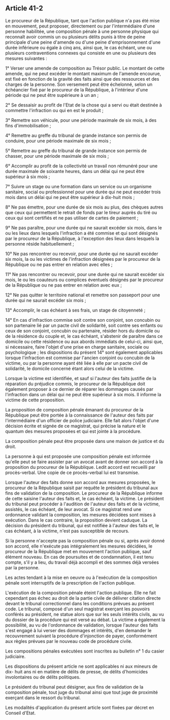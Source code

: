 Article 41-2
----
Le procureur de la République, tant que l'action publique n'a pas été mise en
mouvement, peut proposer, directement ou par l'intermédiaire d'une personne
habilitée, une composition pénale à une personne physique qui reconnaît avoir
commis un ou plusieurs délits punis à titre de peine principale d'une peine
d'amende ou d'une peine d'emprisonnement d'une durée inférieure ou égale à cinq
ans, ainsi que, le cas échéant, une ou plusieurs contraventions connexes qui
consiste en une ou plusieurs des mesures suivantes :

1° Verser une amende de composition au Trésor public. Le montant de cette
amende, qui ne peut excéder le montant maximum de l'amende encourue, est fixé en
fonction de la gravité des faits ainsi que des ressources et des charges de la
personne. Son versement peut être échelonné, selon un échéancier fixé par le
procureur de la République, à l'intérieur d'une période qui ne peut être
supérieure à un an ;

2° Se dessaisir au profit de l'Etat de la chose qui a servi ou était destinée à
commettre l'infraction ou qui en est le produit ;

3° Remettre son véhicule, pour une période maximale de six mois, à des fins
d'immobilisation ;

4° Remettre au greffe du tribunal de grande instance son permis de conduire,
pour une période maximale de six mois ;

5° Remettre au greffe du tribunal de grande instance son permis de chasser, pour
une période maximale de six mois ;

6° Accomplir au profit de la collectivité un travail non rémunéré pour une durée
maximale de soixante heures, dans un délai qui ne peut être supérieur à six mois
;

7° Suivre un stage ou une formation dans un service ou un organisme sanitaire,
social ou professionnel pour une durée qui ne peut excéder trois mois dans un
délai qui ne peut être supérieur à dix-huit mois ;

8° Ne pas émettre, pour une durée de six mois au plus, des chèques autres que
ceux qui permettent le retrait de fonds par le tireur auprès du tiré ou ceux qui
sont certifiés et ne pas utiliser de cartes de paiement ;

9° Ne pas paraître, pour une durée qui ne saurait excéder six mois, dans le ou
les lieux dans lesquels l'infraction a été commise et qui sont désignés par le
procureur de la République, à l'exception des lieux dans lesquels la personne
réside habituellement ;

10° Ne pas rencontrer ou recevoir, pour une durée qui ne saurait excéder six
mois, la ou les victimes de l'infraction désignées par le procureur de la
République ou ne pas entrer en relation avec elles ;

11° Ne pas rencontrer ou recevoir, pour une durée qui ne saurait excéder six
mois, le ou les coauteurs ou complices éventuels désignés par le procureur de la
République ou ne pas entrer en relation avec eux ;

12° Ne pas quitter le territoire national et remettre son passeport pour une
durée qui ne saurait excéder six mois ;

13° Accomplir, le cas échéant à ses frais, un stage de citoyenneté ;

14° En cas d'infraction commise soit contre son conjoint, son concubin ou son
partenaire lié par un pacte civil de solidarité, soit contre ses enfants ou ceux
de son conjoint, concubin ou partenaire, résider hors du domicile ou de la
résidence du couple et, le cas échéant, s'abstenir de paraître dans ce domicile
ou cette résidence ou aux abords immédiats de celui-ci, ainsi que, si
nécessaire, faire l'objet d'une prise en charge sanitaire, sociale ou
psychologique ; les dispositions du présent 14° sont également applicables
lorsque l'infraction est commise par l'ancien conjoint ou concubin de la
victime, ou par la personne ayant été liée à elle par un pacte civil de
solidarité, le domicile concerné étant alors celui de la victime.

Lorsque la victime est identifiée, et sauf si l'auteur des faits justifie de la
réparation du préjudice commis, le procureur de la République doit également
proposer à ce dernier de réparer les dommages causés par l'infraction dans un
délai qui ne peut être supérieur à six mois. Il informe la victime de cette
proposition.

La proposition de composition pénale émanant du procureur de la République peut
être portée à la connaissance de l'auteur des faits par l'intermédiaire d'un
officier de police judiciaire. Elle fait alors l'objet d'une décision écrite et
signée de ce magistrat, qui précise la nature et le quantum des mesures
proposées et qui est jointe à la procédure.

La composition pénale peut être proposée dans une maison de justice et du droit.

La personne à qui est proposée une composition pénale est informée qu'elle peut
se faire assister par un avocat avant de donner son accord à la proposition du
procureur de la République. Ledit accord est recueilli par procès-verbal. Une
copie de ce procès-verbal lui est transmise.

Lorsque l'auteur des faits donne son accord aux mesures proposées, le procureur
de la République saisit par requête le président du tribunal aux fins de
validation de la composition. Le procureur de la République informe de cette
saisine l'auteur des faits et, le cas échéant, la victime. Le président du
tribunal peut procéder à l'audition de l'auteur des faits et de la victime,
assistés, le cas échéant, de leur avocat. Si ce magistrat rend une ordonnance
validant la composition, les mesures décidées sont mises à exécution. Dans le
cas contraire, la proposition devient caduque. La décision du président du
tribunal, qui est notifiée à l'auteur des faits et, le cas échéant, à la
victime, n'est pas susceptible de recours.

Si la personne n'accepte pas la composition pénale ou si, après avoir donné son
accord, elle n'exécute pas intégralement les mesures décidées, le procureur de
la République met en mouvement l'action publique, sauf élément nouveau. En cas
de poursuites et de condamnation, il est tenu compte, s'il y a lieu, du travail
déjà accompli et des sommes déjà versées par la personne.

Les actes tendant à la mise en oeuvre ou à l'exécution de la composition pénale
sont interruptifs de la prescription de l'action publique.

L'exécution de la composition pénale éteint l'action publique. Elle ne fait
cependant pas échec au droit de la partie civile de délivrer citation directe
devant le tribunal correctionnel dans les conditions prévues au présent code. Le
tribunal, composé d'un seul magistrat exerçant les pouvoirs conférés au
président, ne statue alors que sur les seuls intérêts civils, au vu du dossier
de la procédure qui est versé au débat. La victime a également la possibilité,
au vu de l'ordonnance de validation, lorsque l'auteur des faits s'est engagé à
lui verser des dommages et intérêts, d'en demander le recouvrement suivant la
procédure d'injonction de payer, conformément aux règles prévues par le nouveau
code de procédure civile.

Les compositions pénales exécutées sont inscrites au bulletin n° 1 du casier
judiciaire.

Les dispositions du présent article ne sont applicables ni aux mineurs de dix-
huit ans ni en matière de délits de presse, de délits d'homicides involontaires
ou de délits politiques.

Le président du tribunal peut désigner, aux fins de validation de la composition
pénale, tout juge du tribunal ainsi que tout juge de proximité exerçant dans le
ressort du tribunal.

Les modalités d'application du présent article sont fixées par décret en Conseil
d'Etat.
